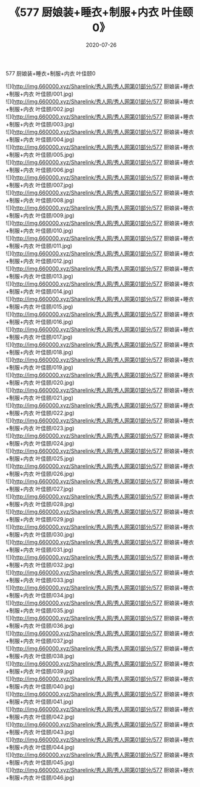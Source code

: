﻿---
layout: post
title:  《577 厨娘装+睡衣+制服+内衣 叶佳颐0》
date:   2020-07-26
img: http://img.660000.xyz/Sharelink/秀人网/秀人网第01部分/577 厨娘装+睡衣+制服+内衣 叶佳颐0/000.jpg
categories: [美女, 清纯, 唯美]
---

577 厨娘装+睡衣+制服+内衣 叶佳颐0

  ![](http://img.660000.xyz/Sharelink/秀人网/秀人网第01部分/577 厨娘装+睡衣+制服+内衣 叶佳颐/001.jpg) <br> ![](http://img.660000.xyz/Sharelink/秀人网/秀人网第01部分/577 厨娘装+睡衣+制服+内衣 叶佳颐/002.jpg) <br> ![](http://img.660000.xyz/Sharelink/秀人网/秀人网第01部分/577 厨娘装+睡衣+制服+内衣 叶佳颐/003.jpg) <br> ![](http://img.660000.xyz/Sharelink/秀人网/秀人网第01部分/577 厨娘装+睡衣+制服+内衣 叶佳颐/004.jpg) <br> ![](http://img.660000.xyz/Sharelink/秀人网/秀人网第01部分/577 厨娘装+睡衣+制服+内衣 叶佳颐/005.jpg) <br> ![](http://img.660000.xyz/Sharelink/秀人网/秀人网第01部分/577 厨娘装+睡衣+制服+内衣 叶佳颐/006.jpg) <br> ![](http://img.660000.xyz/Sharelink/秀人网/秀人网第01部分/577 厨娘装+睡衣+制服+内衣 叶佳颐/007.jpg) <br> ![](http://img.660000.xyz/Sharelink/秀人网/秀人网第01部分/577 厨娘装+睡衣+制服+内衣 叶佳颐/008.jpg) <br> ![](http://img.660000.xyz/Sharelink/秀人网/秀人网第01部分/577 厨娘装+睡衣+制服+内衣 叶佳颐/009.jpg) <br> ![](http://img.660000.xyz/Sharelink/秀人网/秀人网第01部分/577 厨娘装+睡衣+制服+内衣 叶佳颐/010.jpg) <br> ![](http://img.660000.xyz/Sharelink/秀人网/秀人网第01部分/577 厨娘装+睡衣+制服+内衣 叶佳颐/011.jpg) <br> ![](http://img.660000.xyz/Sharelink/秀人网/秀人网第01部分/577 厨娘装+睡衣+制服+内衣 叶佳颐/012.jpg) <br> ![](http://img.660000.xyz/Sharelink/秀人网/秀人网第01部分/577 厨娘装+睡衣+制服+内衣 叶佳颐/013.jpg) <br> ![](http://img.660000.xyz/Sharelink/秀人网/秀人网第01部分/577 厨娘装+睡衣+制服+内衣 叶佳颐/014.jpg) <br> ![](http://img.660000.xyz/Sharelink/秀人网/秀人网第01部分/577 厨娘装+睡衣+制服+内衣 叶佳颐/015.jpg) <br> ![](http://img.660000.xyz/Sharelink/秀人网/秀人网第01部分/577 厨娘装+睡衣+制服+内衣 叶佳颐/016.jpg) <br> ![](http://img.660000.xyz/Sharelink/秀人网/秀人网第01部分/577 厨娘装+睡衣+制服+内衣 叶佳颐/017.jpg) <br> ![](http://img.660000.xyz/Sharelink/秀人网/秀人网第01部分/577 厨娘装+睡衣+制服+内衣 叶佳颐/018.jpg) <br> ![](http://img.660000.xyz/Sharelink/秀人网/秀人网第01部分/577 厨娘装+睡衣+制服+内衣 叶佳颐/019.jpg) <br> ![](http://img.660000.xyz/Sharelink/秀人网/秀人网第01部分/577 厨娘装+睡衣+制服+内衣 叶佳颐/020.jpg) <br> ![](http://img.660000.xyz/Sharelink/秀人网/秀人网第01部分/577 厨娘装+睡衣+制服+内衣 叶佳颐/021.jpg) <br> ![](http://img.660000.xyz/Sharelink/秀人网/秀人网第01部分/577 厨娘装+睡衣+制服+内衣 叶佳颐/022.jpg) <br> ![](http://img.660000.xyz/Sharelink/秀人网/秀人网第01部分/577 厨娘装+睡衣+制服+内衣 叶佳颐/023.jpg) <br> ![](http://img.660000.xyz/Sharelink/秀人网/秀人网第01部分/577 厨娘装+睡衣+制服+内衣 叶佳颐/024.jpg) <br> ![](http://img.660000.xyz/Sharelink/秀人网/秀人网第01部分/577 厨娘装+睡衣+制服+内衣 叶佳颐/025.jpg) <br> ![](http://img.660000.xyz/Sharelink/秀人网/秀人网第01部分/577 厨娘装+睡衣+制服+内衣 叶佳颐/026.jpg) <br> ![](http://img.660000.xyz/Sharelink/秀人网/秀人网第01部分/577 厨娘装+睡衣+制服+内衣 叶佳颐/027.jpg) <br> ![](http://img.660000.xyz/Sharelink/秀人网/秀人网第01部分/577 厨娘装+睡衣+制服+内衣 叶佳颐/028.jpg) <br> ![](http://img.660000.xyz/Sharelink/秀人网/秀人网第01部分/577 厨娘装+睡衣+制服+内衣 叶佳颐/029.jpg) <br> ![](http://img.660000.xyz/Sharelink/秀人网/秀人网第01部分/577 厨娘装+睡衣+制服+内衣 叶佳颐/030.jpg) <br> ![](http://img.660000.xyz/Sharelink/秀人网/秀人网第01部分/577 厨娘装+睡衣+制服+内衣 叶佳颐/031.jpg) <br> ![](http://img.660000.xyz/Sharelink/秀人网/秀人网第01部分/577 厨娘装+睡衣+制服+内衣 叶佳颐/032.jpg) <br> ![](http://img.660000.xyz/Sharelink/秀人网/秀人网第01部分/577 厨娘装+睡衣+制服+内衣 叶佳颐/033.jpg) <br> ![](http://img.660000.xyz/Sharelink/秀人网/秀人网第01部分/577 厨娘装+睡衣+制服+内衣 叶佳颐/034.jpg) <br> ![](http://img.660000.xyz/Sharelink/秀人网/秀人网第01部分/577 厨娘装+睡衣+制服+内衣 叶佳颐/035.jpg) <br> ![](http://img.660000.xyz/Sharelink/秀人网/秀人网第01部分/577 厨娘装+睡衣+制服+内衣 叶佳颐/036.jpg) <br> ![](http://img.660000.xyz/Sharelink/秀人网/秀人网第01部分/577 厨娘装+睡衣+制服+内衣 叶佳颐/037.jpg) <br> ![](http://img.660000.xyz/Sharelink/秀人网/秀人网第01部分/577 厨娘装+睡衣+制服+内衣 叶佳颐/038.jpg) <br> ![](http://img.660000.xyz/Sharelink/秀人网/秀人网第01部分/577 厨娘装+睡衣+制服+内衣 叶佳颐/039.jpg) <br> ![](http://img.660000.xyz/Sharelink/秀人网/秀人网第01部分/577 厨娘装+睡衣+制服+内衣 叶佳颐/040.jpg) <br> ![](http://img.660000.xyz/Sharelink/秀人网/秀人网第01部分/577 厨娘装+睡衣+制服+内衣 叶佳颐/041.jpg) <br> ![](http://img.660000.xyz/Sharelink/秀人网/秀人网第01部分/577 厨娘装+睡衣+制服+内衣 叶佳颐/042.jpg) <br> ![](http://img.660000.xyz/Sharelink/秀人网/秀人网第01部分/577 厨娘装+睡衣+制服+内衣 叶佳颐/043.jpg) <br> ![](http://img.660000.xyz/Sharelink/秀人网/秀人网第01部分/577 厨娘装+睡衣+制服+内衣 叶佳颐/044.jpg) <br> ![](http://img.660000.xyz/Sharelink/秀人网/秀人网第01部分/577 厨娘装+睡衣+制服+内衣 叶佳颐/045.jpg) <br> ![](http://img.660000.xyz/Sharelink/秀人网/秀人网第01部分/577 厨娘装+睡衣+制服+内衣 叶佳颐/046.jpg) <br>